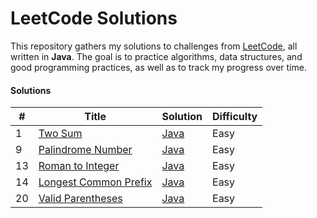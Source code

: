 # LeetCode Solutions

This repository gathers my solutions to challenges from [LeetCode](https://leetcode.com/problemset/), all written in **Java**. The goal is to practice algorithms, data structures, and good programming practices, as well as to track my progress over time.

#### Solutions

| #  | Title                                                                                     | Solution                                                                 | Difficulty |
|----|-------------------------------------------------------------------------------------------|--------------------------------------------------------------------------|------------|
| 1  | [Two Sum](https://leetcode.com/problems/two-sum/description/)                             | [Java](src/com/github/olvmat/leetcodesolutions/TwoSum.java)              | Easy       |
| 9  | [Palindrome Number](https://leetcode.com/problems/palindrome-number/description/)         | [Java](src/com/github/olvmat/leetcodesolutions/PalindromeNumber.java)    | Easy       |
| 13 | [Roman to Integer](https://leetcode.com/problems/roman-to-integer/description/)           | [Java](src/com/github/olvmat/leetcodesolutions/RomanToInteger.java)      | Easy       |
| 14 | [Longest Common Prefix](https://leetcode.com/problems/longest-common-prefix/description/) | [Java](src/com/github/olvmat/leetcodesolutions/LongestCommonPrefix.java) | Easy       |
| 20 | [Valid Parentheses](https://leetcode.com/problems/valid-parentheses/description/)         | [Java](src/com/github/olvmat/leetcodesolutions/ValidParentheses.java)    | Easy       |